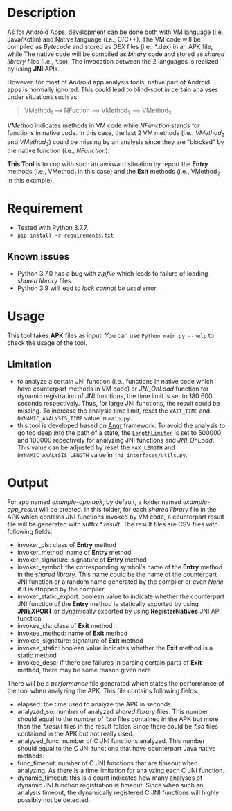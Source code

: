 # Description
As for Android Apps, development can be done both with VM language (i.e., Java/Kotlin) and Native language (i.e., C/C++). The VM code will be compiled as *Bytecode* and stored as *DEX* files (i.e., \*.dex) in an APK file, while The native code will be compiled as *binary* code and stored as *shared library* files (i.e., \*.so). The invocation between the 2 languages is realized by using **JNI** APIs.

However, for most of Android app analysis tools, native part of Android apps is normally ignored. This could lead to blind-spot in certain analyses under situations such as:

> VMethod<sub>1</sub> --> NFuction --> VMethod<sub>2</sub> --> VMethod<sub>3</sub>

*VMethod* indicates methods in VM code while *NFunction* stands for functions in native code. In this case, the last 2 VM methods (i.e., *VMethod<sub>2</sub>* and *VMethod<sub>3</sub>*) could be missing by an analysis since they are "blocked" by the native function (i.e., *NFunction*).

**This Tool** is to cop with such an awkward situation by report the **Entry** methods (i.e., VMethod<sub>1</sub> in this case) and the **Exit** methods (i.e., VMethod<sub>2</sub> in this example).

# Requirement
+ Tested with Python 3.7.7.
+ `pip install -r requirements.txt`

## Known issues
+ Python 3.7.0 has a bug with *zipfile* which leads to failure of loading *shared library* files.
+ Python 3.9 will lead to *lock cannot be used* error.

# Usage
This tool takes **APK** files as input. You can use `Python main.py --help` to check the usage of the tool.

## Limitation
+ to analyze a certain JNI function (i.e., functions in native code which have counterpart methods in VM code) or *JNI_OnLoad* function for dynamic registration of JNI functions, the time limit is set to 180 600 seconds respectively. Thus, for large JNI functions, the result could be missing. To increase the analysis time limit, reset the `WAIT_TIME` and `DYNAMIC_ANALYSIS_TIME` value in `main.py`.
+ this tool is developed based on [Angr](https://angr.io/) framework. To avoid the analysis to go too deep into the path of a state, the [`LengthLimiter`](https://docs.angr.io/core-concepts/pathgroups) is set to 500000 and 100000 repectively for analyzing JNI functions and *JNI_OnLoad*. This value can be adjusted by reset the `MAX_LENGTH` and `DYNAMIC_ANALYSIS_LENGTH` value in `jni_interfaces/utils.py`.

# Output
For app named *example-app.apk*, by default, a folder named *example-app_result* will be created. In this folder, for each *shared library* file in the APK which contains JNI functions invoked by VM code, a counterpart result file will be generated with suffix *\*.result*. The result files are CSV files with following fields:
+ invoker_cls: class of **Entry** method
+ invoker_method: name of **Entry** method
+ invoker_signature: signature of **Entry** method
+ invoker_symbol: the corresponding symbol's name of the **Entry** method in the *shared library*. This name could be the name of the counterpart JNI function or a random name generated by the compiler or even *None* if it is stripped by the compiler.
+ invoker_static_export: boolean value to indicate whether the counterpart JNI function of the **Entry** method is statically exported by using **JNIEXPORT** or dynamically exported by using **RegisterNatives** JNI API function.
+ invokee_cls: class of **Exit** method
+ invokee_method: name of **Exit** method
+ invokee_signature: signature of **Exit** method
+ invokee_static: boolean value indicates whether the **Exit** method is a static method
+ invokee_desc: if there are failures in parsing certain parts of **Exit** method, there may be some reason given here

There will be a *performance* file generated which states the performance of the tool when analyzing the APK. This file contains following fields:
+ elapsed: the time used to analyze the APK in seconds.
+ analyzed_so: number of analyzed *shared library* files. This number should equal to the number of *\*.so* files contained in the APK but more than the *\*.result* files in the result folder. Since there could be *\*.so* files contained in the APK but not really used.
+ analyzed_func: number of C JNI functions analyzed. This number should equal to the C JNI functions that have counterpart Java native methods.
+ func_timeout: number of C JNI functions that are timeout when analyzing. As there is a time limitation for analyzing each C JNI function.
+ dynamic_timeout: this is a count indicates how many analyses of dynamic JNI function registration is timeout. Since when such an analysis timeout, the dynamically registered C JNI functions will highly possibly not be detected.
